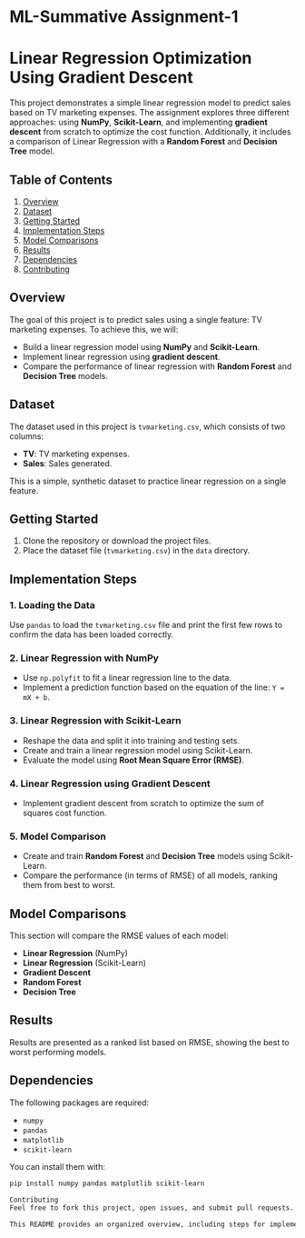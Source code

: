 # ML-Summative Assignment-1

# Linear Regression Optimization Using Gradient Descent

This project demonstrates a simple linear regression model to predict sales based on TV marketing expenses. The assignment explores three different approaches: using **NumPy**, **Scikit-Learn**, and implementing **gradient descent** from scratch to optimize the cost function. Additionally, it includes a comparison of Linear Regression with a **Random Forest** and **Decision Tree** model.

## Table of Contents

1. [Overview](#overview)
2. [Dataset](#dataset)
3. [Getting Started](#getting-started)
4. [Implementation Steps](#implementation-steps)
5. [Model Comparisons](#model-comparisons)
6. [Results](#results)
7. [Dependencies](#dependencies)
8. [Contributing](#contributing)

## Overview
The goal of this project is to predict sales using a single feature: TV marketing expenses. To achieve this, we will:
- Build a linear regression model using **NumPy** and **Scikit-Learn**.
- Implement linear regression using **gradient descent**.
- Compare the performance of linear regression with **Random Forest** and **Decision Tree** models.

## Dataset
The dataset used in this project is `tvmarketing.csv`, which consists of two columns:
- **TV**: TV marketing expenses.
- **Sales**: Sales generated.

This is a simple, synthetic dataset to practice linear regression on a single feature.

## Getting Started
1. Clone the repository or download the project files.
2. Place the dataset file (`tvmarketing.csv`) in the `data` directory.

## Implementation Steps

### 1. Loading the Data
Use `pandas` to load the `tvmarketing.csv` file and print the first few rows to confirm the data has been loaded correctly.

### 2. Linear Regression with NumPy
- Use `np.polyfit` to fit a linear regression line to the data.
- Implement a prediction function based on the equation of the line: `Y = mX + b`.

### 3. Linear Regression with Scikit-Learn
- Reshape the data and split it into training and testing sets.
- Create and train a linear regression model using Scikit-Learn.
- Evaluate the model using **Root Mean Square Error (RMSE)**.

### 4. Linear Regression using Gradient Descent
- Implement gradient descent from scratch to optimize the sum of squares cost function.

### 5. Model Comparison
- Create and train **Random Forest** and **Decision Tree** models using Scikit-Learn.
- Compare the performance (in terms of RMSE) of all models, ranking them from best to worst.

## Model Comparisons
This section will compare the RMSE values of each model:
- **Linear Regression** (NumPy)
- **Linear Regression** (Scikit-Learn)
- **Gradient Descent**
- **Random Forest**
- **Decision Tree**

## Results
Results are presented as a ranked list based on RMSE, showing the best to worst performing models.

## Dependencies
The following packages are required:
- `numpy`
- `pandas`
- `matplotlib`
- `scikit-learn`

You can install them with:
```bash
pip install numpy pandas matplotlib scikit-learn

Contributing
Feel free to fork this project, open issues, and submit pull requests.

This README provides an organized overview, including steps for implementing and comparing the models. Let me know if you need further customization!
